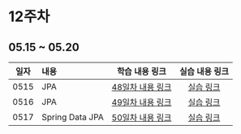 # 12주차

## 05.15 ~ 05.20

|  일자  | 내용      |           학습 내용 링크           |      실습 내용 링크       |
|:----:|:--------|:----------------------------:|:-------------------:|
| 0515 | JPA<br/> | [48일차 내용 링크](./day48/course) | [실습 링크](./day48/hw) |
| 0516 | JPA<br/> | [49일차 내용 링크](./day49/course) | [실습 링크](./day49/hw) |
| 0517 | Spring Data JPA<br/>        | [50일차 내용 링크](./day50/course) | [실습 링크](./day50/hw) |